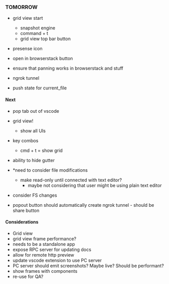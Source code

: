 ### TOMORROW

- grid view start 
  - snapshot engine
  - command + t
  - grid view top bar button

- presense icon
- open in browserstack button
- ensure that panning works in browserstack and stuff
- ngrok tunnel
- push state for current_file

#### Next

- pop tab out of vscode 

- grid view!
  - show all UIs

- key combos
  - cmd + t = show grid

- ability to hide gutter

- *need to consider file modifications
  - make read-only until connected with text editor?
    - maybe not considering that user might be using plain text editor

- consider FS changes
- popout button should automatically create ngrok tunnel - should be share button

#### Considerations

- Grid view
- grid view frame performance? 
- needs to be a standalone app
- expose RPC server for updating docs
- allow for remote http preview
- update vscode extension to use PC server
- PC server should emit screenshots? Maybe live? Should be performant?
- show frames with components
- re-use for QA?
